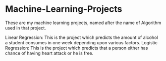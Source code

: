# Machine-Learning-Projects
These are my machine learning projects, named after the name of Algorithm used in that project.

Linear Regression: This is the project which predicts the amount of alcohol a student consumes in one week depending upon various factors.
Logistic Regression: This is the project which predicts that a person either has chance of having heart attack or he is free.
